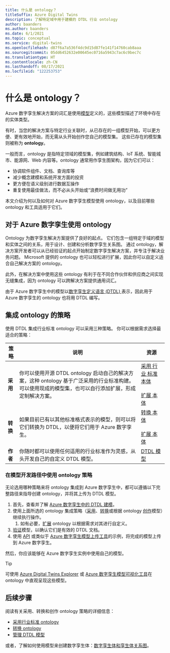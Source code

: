 ```yaml
---
title: 什么是 ontology？
titleSuffix: Azure Digital Twins
description: 了解特定域中用于建模的 DTDL 行业 ontology
author: baanders
ms.author: baanders
ms.date: 6/1/2021
ms.topic: conceptual
ms.service: digital-twins
ms.openlocfilehash: d87f6a7a536f4dc9d15d87fe141f14760cab8aaa
ms.sourcegitcommit: 05dd6452632e00645ec0716a5943c7ac6c9bec7c
ms.translationtype: HT
ms.contentlocale: zh-CN
ms.lasthandoff: 08/17/2021
ms.locfileid: "122253753"
---
```

# <a name="what-is-an-ontology"></a>什么是 ontology？ 

Azure 数字孪生解决方案的词汇是使用[模型](concepts-models.md)定义的，这些模型描述了环境中存在的实体类型。

有时，当您的解决方案与特定行业关联时，从已存在的一组模型开始，可以更方便、更有效地开始，而无需从头开始创作您自己的模型集。 这些已存在的模型集则被称为 **ontology**。 

一般而言，ontology 是指特定领域的模型集，例如建筑结构、IoT 系统、智能城市、能源网、Web 内容等。ontology 通常用作孪生图架构，因为它们可以：
* 协调软件组件、文档、查询库等
* 减少概念建模和系统开发方面的投资
* 更方便在语义级别进行数据互操作
* 重复使用最佳做法，而不必从头开始或“浪费时间做无用功”

本文介绍为何以及如何对 Azure 数字孪生模型使用 ontology，以及目前哪些 ontology 和工具适用于它们。

## <a name="using-ontologies-for-azure-digital-twins"></a>对于 Azure 数字孪生使用 ontology

Ontology 为数字孪生解决方案提供了良好的起点。 它们包含一组特定于域的模型和实体之间的关系，用于设计、创建和分析数字孪生关系图。 通过 ontology，解决方案开发者可以从已经验证的起点开始制定数字孪生解决方案，并专注于解决业务问题。 Microsoft 提供的 ontology 也可以轻松进行扩展，因此你可以自定义适合自己解决方案的 ontology。 

此外，在解决方案中使用这些 ontology 有利于在不同合作伙伴和供应商之间实现无缝集成，因为 ontology 可以跨解决方案提供通用词汇。

由于 Azure 数字孪生中的模型以[数字孪生定义语言 (DTDL) ](https://github.com/Azure/opendigitaltwins-dtdl/blob/master/DTDL/v2/dtdlv2.md)表示，因此用于 Azure 数字孪生的 ontology 也将用 DTDL 编写。 

## <a name="strategies-for-integrating-ontologies"></a>集成 ontology 的策略

使用 DTDL 集成行业标准 ontology 可以采用三种策略。 你可以根据需求选择最适合的策略：

| 策略 | 说明 | 资源 |
| --- | --- | --- |
| **采用** | 你可以使用开源 DTDL ontology 启动自己的解决方案，这种 ontology 基于广泛采用的行业标准构建。 可以使用现成的模型集，也可以自行添加扩展，形成定制解决方案。 | [采用&nbsp;行业&nbsp;标准本体](concepts-ontologies-adopt.md)<br><br>[扩展&nbsp;本体](concepts-ontologies-extend.md) |
| **转换** | 如果目前已有以其他标准格式表示的模型，则可以将它们转换为 DTDL，以便将它们用于 Azure 数字孪生。 | [转换&nbsp;本体](concepts-ontologies-convert.md)<br><br>[扩展&nbsp;本体](concepts-ontologies-extend.md) |
| **作者** | 你随时都可以使用任何适用的行业标准作为灵感，从头开发自己的自定义 DTDL 模型。 | [DTDL 模型](concepts-models.md) |

### <a name="using-ontology-strategies-in-a-model-development-path"></a>在模型开发路径中使用 ontology 策略

无论选用哪种策略来将 ontology 集成到 Azure 数字孪生中，都可以遵循以下完整路径来指导创建 ontology，并将其上传为 DTDL 模型。

1. 首先，查看并了解 [Azure 数字孪生中的 DTDL 建模](concepts-models.md)。
1. 使用上面所选的 ontology 集成策略（[采用](concepts-ontologies-adopt.md)、[转换](concepts-ontologies-convert.md)或根据 ontology [创作](concepts-models.md)模型）继续执行操作。
    1. 如有必要，[扩展](concepts-ontologies-extend.md) ontology 以根据需求对其进行自定义。
1. [验证](how-to-parse-models.md)模型，以确认它们是有效的 DTDL 文档。
1. 使用 [API](how-to-manage-model.md#upload-models) 或类似于 [Azure 数字孪生模型上传工具](https://github.com/Azure/opendigitaltwins-tools/tree/master/ADTTools#uploadmodels)的示例，将完成的模型上传到 Azure 数字孪生。

然后，你应该能够在 Azure 数字孪生实例中使用自己的模型。 

>[!TIP]
> 可使用 [Azure Digital Twins Explorer](concepts-azure-digital-twins-explorer.md) 或 [Azure 数字孪生模型可视化工具](https://github.com/Azure/opendigitaltwins-building-tools/tree/master/AdtModelVisualizer)在 ontology 中直观呈现这些模型。

## <a name="next-steps"></a>后续步骤

阅读有关采用、转换和创作 ontology 策略的详细信息：
* [采用行业标准 ontology](concepts-ontologies-adopt.md)
* [转换 ontology](concepts-ontologies-convert.md)
* [管理 DTDL 模型](how-to-manage-model.md)

或者，了解如何使用模型来创建数字孪生体：[数字孪生体和孪生体关系图](concepts-twins-graph.md)。